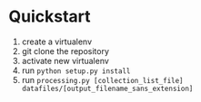 # Quickstart

1. create a virtualenv
1. git clone the repository
1. activate new virtualenv
1. run ``python setup.py install``
1. run ```processing.py [collection_list_file] datafiles/[output_filename_sans_extension]```